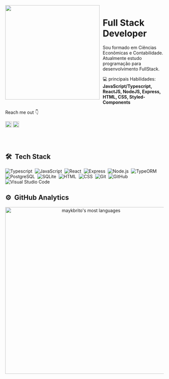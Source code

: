 <img src="https://nitter.saty.re/pic/media%2FE9eNlgnXoAoy387.jpg%3Fname%3Dorig" align="left" width="300px" style="margin-right: 10px" style="margin-bottom: 40px"/>

<h1> Full Stack Developer </h1>



Sou formado em Ciências Econômicas e Contabilidade. Atualmente estudo programação para desenvolvimento FullStack.
<p align="left">
  💻 principais Habilidades: <strong>JavaScript/Typescript, ReactJS, NodeJS, Express, HTML, CSS, Styled-Components </strong>
</p>

Reach me out   :point_down: 

  <a href="https://www.linkedin.com/in/arthur-forturnato-643828187/"><img align="center" src="https://cdn.jsdelivr.net/npm/simple-icons@3.0.1/icons/linkedin.svg" alt="arthur-forturnato-643828187/" height="20" width="20"/></a>
     <a href="https://www.instagram.com/luizarthur.fortunato/" target="_blank"><img align="center" src="https://cdn.jsdelivr.net/npm/simple-icons@3.0.1/icons/instagram.svg" alt="luizarthur.fortunato/Instagram" height="20" width="20" /></a>
     
<br><br>

## 🛠 &nbsp;Tech Stack
![Typescript](https://img.shields.io/badge/-Typescript-05122A?style=flat&logo=typescript)&nbsp;
![JavaScript](https://img.shields.io/badge/-JavaScript-05122A?style=flat&logo=javascript)&nbsp;
![React](https://img.shields.io/badge/-React-05122A?style=flat&logo=react)&nbsp;
![Express](https://img.shields.io/badge/-Express-05122A?style=flat&logo=express)&nbsp;
![Node.js](https://img.shields.io/badge/-Node.js-05122A?style=flat&logo=node.js)&nbsp;
![TypeORM](https://img.shields.io/badge/-TypeORM-05122A?style=flat&logo=typeorm)&nbsp;
![PostgreSQL](https://img.shields.io/badge/-PostgreSQL-05122A?style=flat&logo=postgresql)&nbsp;
![SQLite](https://img.shields.io/badge/-SQLite-05122A?style=flat&logo=sqlite)&nbsp;
![HTML](https://img.shields.io/badge/-HTML-05122A?style=flat&logo=HTML5)&nbsp;
![CSS](https://img.shields.io/badge/-CSS-05122A?style=flat&logo=CSS3&logoColor=1572B6)&nbsp;
![Git](https://img.shields.io/badge/-Git-05122A?style=flat&logo=git)&nbsp;
![GitHub](https://img.shields.io/badge/-GitHub-05122A?style=flat&logo=github)&nbsp;
![Visual Studio Code](https://img.shields.io/badge/-Visual%20Studio%20Code-05122A?style=flat&logo=visual-studio-code&logoColor=007ACC)&nbsp;

     
## ⚙️ &nbsp;GitHub Analytics

<p align="center">
<img align="center" width="530em" src="https://github-readme-stats.vercel.app/api/top-langs/?username=arthurfortunato&layout=compact&theme=vision-friendly-dark" alt="maykbrito's most languages"/>
</p>

<br><br>
